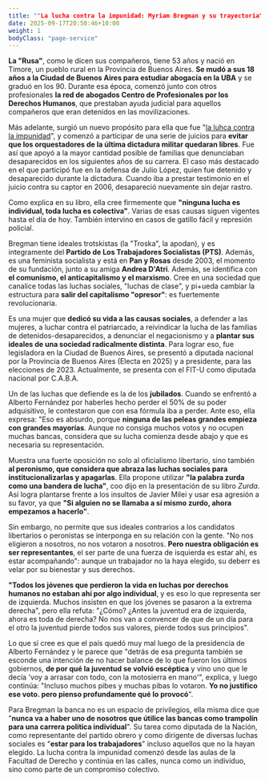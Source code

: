 ```yaml
---
title: ""La lucha contra la impunidad: Myriam Bregman y su trayectoria""
date: 2025-09-17T20:50:46+10:00
weight: 1
bodyClass: "page-service"
---
```

**La "Rusa"**, como le dicen sus compañeros, tiene 53 años y nació en Timore, un pueblo rural en la Provincia de Buenos Aires. **Se mudó a sus 18 años a la Ciudad de Buenos Aires para estudiar abogacía en la UBA** y se graduó en los 90. Durante esa época, comenzó junto con otros profesionales **la red de abogados Centro de Profesionales por los Derechos Humanos**, que prestaban ayuda judicial para aquellos compañeros que eran detenidos en las movilizaciones.

Más adelante, surgió un nuevo propósito para ella que fue "[la luhca contra la impunidad](https://www.myriambregman.com.ar/conocenos.php)", y comenzó a participar de una serie de juicios para **evitar que los orquestadores de la última dictadura militar quedaran libres**. Fue así que apoyó a la mayor cantidad posible de familias que denunciaban desaparecidos en los siguientes años de su carrera. El caso más destacado en el que participó fue en la defensa de Julio López, quien fue detenido y desaparecido durante la dictadura. Cuando iba a prestar testimonio en el juicio contra su captor en 2006, desapareció nuevamente sin dejar rastro.

Como explica en su libro, ella cree firmemente que **"ninguna lucha es individual, toda lucha es colectiva"**. Varias de esas causas siguen vigentes hasta el día de hoy. También intervino en casos de gatillo fácil y represión policial.

Bregman tiene ideales trotskistas (la "Troska", la apodan), y es integramente del **Partido de Los Trabajadores Socialistas (PTS)**. Además, es una feminista socialista y está en **Pan y Rosas** desde 2003, el momento de su fundación, junto a su amiga **Andrea D'Atri**. Además, se identifica con **el comunismo, el anticapitalismo y el marxismo**. Cree en una sociedad que canalice todas las luchas sociales, "luchas de clase", y pi+ueda cambiar la estructura para **salir del capitalismo "opresor"**: es fuertemente revolucionaria.

Es una mujer que **dedicó su vida a las causas sociales**, a defender a las mujeres, a luchar contra el patriarcado, a reivindicar la lucha de las familias de detenidos-desaparecidos, a denunciar el negacionismo y a **plantar sus ideales de una sociedad radicalmente distinta**. Para lograr eso, fue legisladora en la Ciudad de Buenos Aires, se presentó a diputada nacional por la Provincia de Buenos Aires (Electa en 2025) y a presidente, para las elecciones de 2023. Actualmente, se presenta con el FIT-U como diputada nacional por C.A.B.A.

Un de las luchas que defiende es la de los **jubilados**. Cuando se enfrentó a Alberto Fernández por haberles hecho perder el 50% de su poder adquisitivo, le contestaron que con esa fórmula iba a perder. Ante eso, ella expresa: "Eso es absurdo, porque **ninguna de las peleas grandes empieza con grandes mayorías**. Aunque no consiga muchos votos y no ocupen muchas bancas, considera que su lucha comienza desde abajo y que es necesaria su representación.

Muestra una fuerte oposición no solo al oficialismo libertario, sino también **al peronismo, que considera que abraza las luchas sociales para institucionalizarlas y apagarlas**. Ella propone utilizar **"la palabra zurda como una bandera de lucha"**, coo dijo en la presentación de su libro *Zurda*. Así logra plantarse frente a los insultos de Javier Milei y usar esa agresión a su favor, ya que **"Si alguien no se llamaba a sí mismo zurdo, ahora empezamos a hacerlo"**.

Sin embargo, no permite que sus ideales contrarios a los candidatos libertarios o peronistas se interponga en su relación con la gente. "No nos eligieron a nosotros, no nos votaron a nosotros. **Pero nuestra obligación es ser representantes**, el ser parte de una fuerza de isquierda es estar ahí, es estar acompañando": aunque un trabajador no la haya elegido, su deberr es velar por su bienestar y sus derechos.

**"Todos los jóvenes que perdieron la vida en luchas por derechos humanos no estaban ahí por algo individual**, y es eso lo que representa ser de izquierda. Muchos insisten en que los jóvenes se pasaron a la extrema derecha", pero ella refuta: "¿Cómo? ¿Antes la juventud era de izquierda, ahora es toda de derecha? No nos van a convencer de que de un día para el otro la juventud pierde todos sus valores, pierde todos sus principios".

Lo que sí cree es que el país quedó muy mal luego de la presidencia de Alberto Fernández y le parece que "detrás de esa pregunta también se esconde una intención de no hacer balance de lo que fueron los últimos gobiernos, **de por qué la juventud se volvió escéptica** y vino uno que le decía 'voy a arrasar con todo, con la motosierra en mano'", explica, y luego continúa: "Incluso muchos pibes y muchas pibas lo votaron. **Yo no justifico ese voto. pero pienso profundamente qué lo provocó**".

Para Bregman la banca no es un espacio de privilegios, ella misma dice que "**nunca va a haber uno de nosotros que útilice las bancas como trampolín para una carrera política individual**". Su tarea como diputada de la Nación, como representante del partido obrero y como dirigente de diversas luchas sociales es "**estar para los trabajadores**" incluso aquellos que no la hayan elegido. La lucha contra la impunidad comenzó desde las aulas de la Facultad de Derecho y continúa en las calles, nunca como un individuo, sino como parte de un compromiso colectivo.
<!--Lorem markdownum **Achaica revolutaque amore**, penitus puppes nec furit,
clipeus fatetur, mira inter accedere. Dedit dum raptoresque Oete dolorem
Cretaeas enim [ipse pectora excusat](#in-poscat) candentibus fertur? Furtiva
Orontes Erysicthona dona, est per Achille viridi draconis cultis mota milia.-->

<!--![Accounting Services](/images/austin-distel-nGc5RT2HmF0-unsplash.jpg)

# Objectives

Financial accounting and financial reporting are often used as synonyms.

1. According to International Financial Reporting Standards: the objective of financial reporting is:
2. To provide financial information that is useful to existing and potential investors, lenders and other creditors in making decisions about providing resources to the reporting entity.
3. According to the European Accounting Association:

## Relevance

Relevance is the capacity of the financial information to influence the decision of its users. The ingredients of relevance are the predictive value and confirmatory value. Materiality is a sub-quality of relevance.

> The ingredients of relevance are the predictive value and confirmatory value.

Information is considered material if its omission or misstatement could influence the economic decisions of users taken on the basis of the financial statements.

## Faithful Representation

Faithful representation means that the actual effects of the transactions shall be properly accounted for and reported in the financial statements. The words and numbers must match what really happened in the transaction. The ingredients of faithful representation are completeness, neutrality and free from error.

## Enhancing Qualitative Characteristics

### Verifiability

Verifiability implies consensus between the different knowledgeable and independent users of financial information. Such information must be supported by sufficient evidence to follow the principle of objectivity.

### Comparability

Comparability is the uniform application of accounting methods across entities in the same industry. The principle of consistency is under comparability. Consistency is the uniform application of accounting across points in time within an entity.

### Understandability

Understandability means that accounting reports should be expressed as clearly as possible and should be understood by those to whom the information is relevant.
Timeliness: Timeliness implies that financial information must be presented to the users before a decision is to be made.

---

## Statement of cash flows

The statement of cash flows considers the inputs and outputs in concrete cash within a stated period. The general template of a cash flow statement is as follows: Cash Inflow - Cash Outflow + Opening Balance = Closing Balance

| Cash Inflow | Outflow   | Opening Balance |
| ----------- | --------- | --------------- |
| _Monday_    | `Tuesday` | **Wednesday**   |
| 1           | 2         | 3               |

**Example 1:** in the beginning of September, Ellen started out with $5 in her bank account. During that same month, Ellen borrowed $20 from Tom. At the end of the month, Ellen bought a pair of shoes for $7. Ellen's cash flow statement for the month of September looks like this:

- Cash inflow: $20
- Cash outflow:$7
- Opening balance: $5
- Closing balance: $20 – $7 + $5 = $18

**Example 2:** in the beginning of June, WikiTables, a company that buys and resells tables, sold 2 tables. They'd originally bought the tables for $25 each, and sold them at a price of $50 per table. The first table was paid out in cash however the second one was bought in credit terms. WikiTables' cash flow statement for the month of June looks like this:

> **Important:** the cash flow statement only considers the exchange of actual cash, and ignores what the person in question owes or is owed.

## Statement of financial position (balance sheet)

The balance sheet is the financial statement showing a firm's assets, liabilities and equity (capital) at a set point in time, usually the end of the fiscal year reported on the accompanying income statement.

- **fixed assets**
  - property
  - building
  - equipment (such as factory machinery)
- **intangible assets**
  - copyrights
  - trademarks
  - patents
    - pending
    - international
- goodwill

Owner's equity, sometimes referred to as net assets, is represented differently depending on the type of business ownership. Business ownership can be in the form of a sole proprietorship, partnership, or a corporation. For a corporation, the owner's equity portion usually shows common stock, and retained earnings (earnings kept in the company). Retained earnings come from the retained earnings statement, prepared prior to the balance sheet. -->
